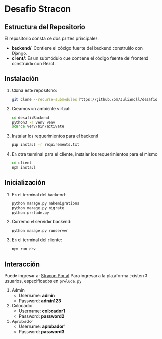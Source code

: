 # Desafio Stracon

## Estructura del Repositorio

El repositorio consta de dos partes principales:

- **backend/**: Contiene el código fuente del backend construido con Django.
- **client/**: Es un submódulo que contiene el código fuente del frontend construido con React.

## Instalación

1. Clona este repositorio:

   ```bash
   git clone --recurse-submodules https://github.com/Julianqll/desafioBackend
    ```

2. Creamos un ambiente virtual:

   ```bash
   cd desafioBackend
   python3 -m venv venv
   source venv/bin/activate 
    ```

3. Instalar los requerimientos para el backend

   ```bash
   pip install -r requirements.txt
    ```

4. En otra terminal para el cliente, instalar los requerimientos para el mismo

   ```bash
   cd client
   npm install
    ```

## Inicialización

1. En el terminal del backend:

   ```bash
   python manage.py makemigrations
   python manage.py migrate
   python prelude.py
    ```

2. Corremo el servidor backend:

   ```bash
   python manage.py runserver
    ```

3. En el terminal del cliente:

   ```bash
   npm run dev
    ```

## Interacción
Puede ingresar a: [Stracon Portal](http://localhost:5173/ )
Para ingresar a la plataforma existen 3 usuarios, especificados en `prelude.py`
1. Admin
   - Username: **admin**
   - Password: **admin123**
2. Colocador
   - Username: **colocador1**
   - Password: **password2**
3. Aprobador
   - Username: **aprobador1**
   - Password: **password3**
